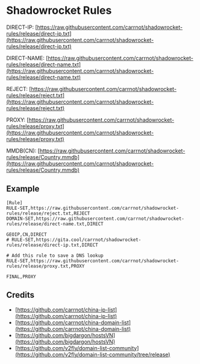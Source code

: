 # Shadowrocket Rules

DIRECT-IP: [https://raw.githubusercontent.com/carrnot/shadowrocket-rules/release/direct-ip.txt](https://raw.githubusercontent.com/carrnot/shadowrocket-rules/release/direct-ip.txt)

DIRECT-NAME: [https://raw.githubusercontent.com/carrnot/shadowrocket-rules/release/direct-name.txt](https://raw.githubusercontent.com/carrnot/shadowrocket-rules/release/direct-name.txt)

REJECT: [https://raw.githubusercontent.com/carrnot/shadowrocket-rules/release/reject.txt](https://raw.githubusercontent.com/carrnot/shadowrocket-rules/release/reject.txt)

PROXY: [https://raw.githubusercontent.com/carrnot/shadowrocket-rules/release/proxy.txt](https://raw.githubusercontent.com/carrnot/shadowrocket-rules/release/proxy.txt)

MMDB(CN): [https://raw.githubusercontent.com/carrnot/shadowrocket-rules/release/Country.mmdb](https://raw.githubusercontent.com/carrnot/shadowrocket-rules/release/Country.mmdb)

## Example

```
[Rule]
RULE-SET,https://raw.githubusercontent.com/carrnot/shadowrocket-rules/release/reject.txt,REJECT
DOMAIN-SET,https://raw.githubusercontent.com/carrnot/shadowrocket-rules/release/direct-name.txt,DIRECT

GEOIP,CN,DIRECT
# RULE-SET,https://gita.cool/carrnot/shadowrocket-rules/release/direct-ip.txt,DIRECT

# Add this rule to save a DNS lookup
RULE-SET,https://raw.githubusercontent.com/carrnot/shadowrocket-rules/release/proxy.txt,PROXY

FINAL,PROXY
```

## Credits

* [https://github.com/carrnot/china-ip-list](https://github.com/carrnot/china-ip-list)
* [https://github.com/carrnot/china-domain-list](https://github.com/carrnot/china-domain-list)
* [https://github.com/bigdargon/hostsVN](https://github.com/bigdargon/hostsVN)
* [https://github.com/v2fly/domain-list-community](https://github.com/v2fly/domain-list-community/tree/release)
